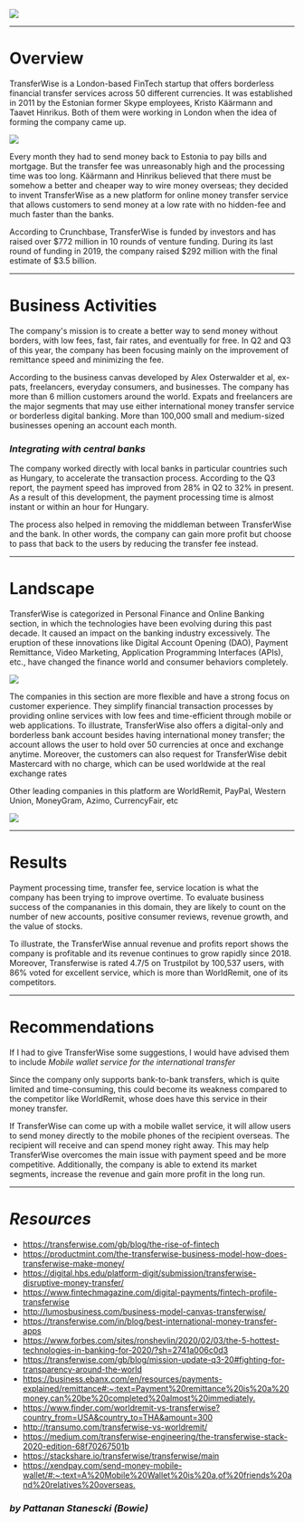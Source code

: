 ![](https://raw.githubusercontent.com/padthai-sketch/fintech/main/Picture1.png)

---
# **Overview**
TransferWise is a London-based FinTech startup that offers borderless financial transfer services across 50 different currencies. It was established in 2011 by the Estonian former Skype employees, Kristo Käärmann and Taavet Hinrikus. Both of them were working in London when the idea of forming the company came up.

![](https://raw.githubusercontent.com/padthai-sketch/fintech/main/TW%20CEOs.jpg)

Every month they had to send money back to Estonia to pay bills and mortgage. But the transfer fee was unreasonably high and the processing time was too long. Käärmann and Hinrikus believed that there must be somehow a better and cheaper way to wire money overseas; they decided to invent TransferWise as a new platform for online money transfer service that allows customers to send money at a low rate with no hidden-fee and much faster than the banks. 

According to Crunchbase, TransferWise is funded by investors and has raised over $772 million in 10 rounds of venture funding. During its last round of funding in 2019, the company raised $292 million with the final estimate of $3.5 billion.

---
# **Business Activities**
The company's mission is to create a better way to send money without borders, with low fees, fast, fair rates, and eventually for free. In Q2 and Q3 of this year, the company has been focusing mainly on the improvement of remittance speed and minimizing the fee.

According to the business canvas developed by Alex Osterwalder et al, ex-pats, freelancers, everyday consumers, and businesses. The company has more than 6 million customers around the world. Expats and freelancers are the major segments that may use either international money transfer service or borderless digital banking. More than 100,000 small and medium-sized businesses opening an account each month.

### *Integrating with central banks* 
The company worked directly with local banks in particular countries such as Hungary, to accelerate the transaction process. According to the Q3 report, the payment speed has improved from 28% in Q2 to 32% in present. As a result of this development, the payment processing time is almost instant or within an hour for Hungary. 

The process also helped in removing the middleman between TransferWise and the bank. In other words, the company can gain more profit but choose to pass that back to the users by reducing the transfer fee instead.

---
# **Landscape**
TransferWise is categorized in Personal Finance and Online Banking section, in which the technologies have been evolving during this past decade. It caused an impact on the banking industry excessively. The eruption of these innovations like Digital Account Opening (DAO), Payment Remittance, Video Marketing, Application Programming Interfaces (APIs), etc., have changed the finance world and consumer behaviors completely. 

![](https://raw.githubusercontent.com/padthai-sketch/fintech/main/transferwise-card.jpg)

The companies in this section are more flexible and have a strong focus on customer experience. They simplify financial transaction processes by providing online services with low fees and time-efficient through mobile or web applications. To illustrate, TransferWise also offers a digital-only and borderless bank account besides having international money transfer; the account allows the user to hold over 50 currencies at once and exchange anytime. Moreover, the customers can also request for TransferWise debit Mastercard with no charge, which can be used worldwide at the real exchange rates 



Other leading companies in this platform are WorldRemit, PayPal, Western Union, MoneyGram, Azimo, CurrencyFair, etc

![](https://raw.githubusercontent.com/padthai-sketch/fintech/main/1568327798.jpg)

---
# **Results**
Payment processing time, transfer fee, service location is what the company has been trying to improve overtime. To evaluate business success of the compananies in this domain, they are likely to count on the number of new accounts, positive consumer reviews, revenue growth, and the value of stocks. 

To illustrate, the TransferWise annual revenue and profits report shows the company is profitable and its revenue continues to grow rapidly since 2018. Moreover, Transferwise is rated 4.7/5 on Trustpilot by 100,537 users, with 86% voted for excellent service, which is more than WorldRemit, one of its competitors.

---
# **Recommendations**
If I had to give TransferWise some suggestions, I would have advised them to include *Mobile wallet service for the international transfer* 

Since the company only supports bank-to-bank transfers, which is quite limited and time-consuming, this could become its weakness compared to the competitor like WorldRemit, whose does have this service in their money transfer.  

If TransferWise can come up with a mobile wallet service, it will allow users to send money directly to the mobile phones of the recipient overseas. The recipient will receive and can spend money right away. This may help TransferWise overcomes the main issue with payment speed and be more competitive. Additionally, the company is able to extend its market segments, increase the revenue and gain more profit in the long run. 

---
# *Resources*
- <https://transferwise.com/gb/blog/the-rise-of-fintech>
- <https://productmint.com/the-transferwise-business-model-how-does-transferwise-make-money/>
- <https://digital.hbs.edu/platform-digit/submission/transferwise-disruptive-money-transfer/>
- <https://www.fintechmagazine.com/digital-payments/fintech-profile-transferwise>
- <http://lumosbusiness.com/business-model-canvas-transferwise/>
- <https://transferwise.com/in/blog/best-international-money-transfer-apps>
- <https://www.forbes.com/sites/ronshevlin/2020/02/03/the-5-hottest-technologies-in-banking-for-2020/?sh=2741a006c0d3>
- <https://transferwise.com/gb/blog/mission-update-q3-20#fighting-for-transparency-around-the-world>
- <https://business.ebanx.com/en/resources/payments-explained/remittance#:~:text=Payment%20remittance%20is%20a%20money,can%20be%20completed%20almost%20immediately.>
- <https://www.finder.com/worldremit-vs-transferwise?country_from=USA&country_to=THA&amount=300>
- <http://transumo.com/transferwise-vs-worldremit/>
- <https://medium.com/transferwise-engineering/the-transferwise-stack-2020-edition-68f70267501b>
- <https://stackshare.io/transferwise/transferwise/main>
- <https://xendpay.com/send-money-mobile-wallet/#:~:text=A%20Mobile%20Wallet%20is%20a,of%20friends%20and%20relatives%20overseas.>

### *by Pattanan Stanescki (Bowie)*